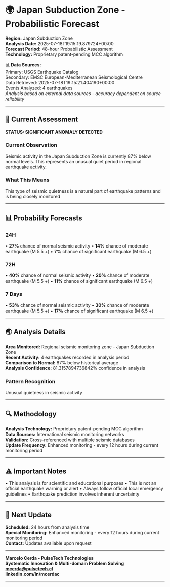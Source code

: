 # 🌍 Japan Subduction Zone - Probabilistic Forecast

**Region:** Japan Subduction Zone  
**Analysis Date:** 2025-07-18T19:15:19.879724+00:00  
**Forecast Period:** 48-hour Probabilistic Assessment  
**Technology:** Proprietary patent-pending MCC algorithm  

**📊 Data Sources:**  
Primary: USGS Earthquake Catalog  
Secondary: EMSC European-Mediterranean Seismological Centre  
Data Retrieved: 2025-07-18T19:15:21.404190+00:00  
Events Analyzed: 4 earthquakes  
*Analysis based on external data sources - accuracy dependent on source reliability*

---

## 🎯 Current Assessment

**STATUS: SIGNIFICANT ANOMALY DETECTED**

### Current Observation
Seismic activity in the Japan Subduction Zone is currently 87% below normal levels. This represents an unusual quiet period in regional earthquake activity.

### What This Means
This type of seismic quietness is a natural part of earthquake patterns and is being closely monitored

---

## 📊 Probability Forecasts

### 24H
• **27%** chance of normal seismic activity
• **14%** chance of moderate earthquake (M 5.5 +)
• **7%** chance of significant earthquake (M 6.5 +)

### 72H
• **40%** chance of normal seismic activity
• **20%** chance of moderate earthquake (M 5.5 +)
• **11%** chance of significant earthquake (M 6.5 +)

### 7 Days
• **53%** chance of normal seismic activity
• **30%** chance of moderate earthquake (M 5.5 +)
• **17%** chance of significant earthquake (M 6.5 +)

---

## 🌏 Analysis Details
**Area Monitored:** Regional seismic monitoring zone - Japan Subduction Zone  
**Recent Activity:** 4 earthquakes recorded in analysis period  
**Comparison to Normal:** 87% below historical average  
**Analysis Confidence:** 81.3157894736842% confidence in analysis  

### Pattern Recognition
Unusual quietness in seismic activity

---

## 🔍 Methodology
**Analysis Technology:** Proprietary patent-pending MCC algorithm  
**Data Sources:** International seismic monitoring networks  
**Validation:** Cross-referenced with multiple seismic databases  
**Update Frequency:** Enhanced monitoring - every 12 hours during current monitoring period  

---

## ⚠️ Important Notes
• This analysis is for scientific and educational purposes
• This is not an official earthquake warning or alert
• Always follow official local emergency guidelines
• Earthquake prediction involves inherent uncertainty

---

## 📅 Next Update
**Scheduled:** 24 hours from analysis time  
**Special Monitoring:** Enhanced monitoring - every 12 hours during current monitoring period  
**Contact:** Updates available upon request  

---

**Marcelo Cerda - PulseTech Technologies**  
**Systematic Innovation & Multi-domain Problem Solving**  
**mcerda@pulsetech.cl**  
**linkedin.com/in/mcerdac**

---
